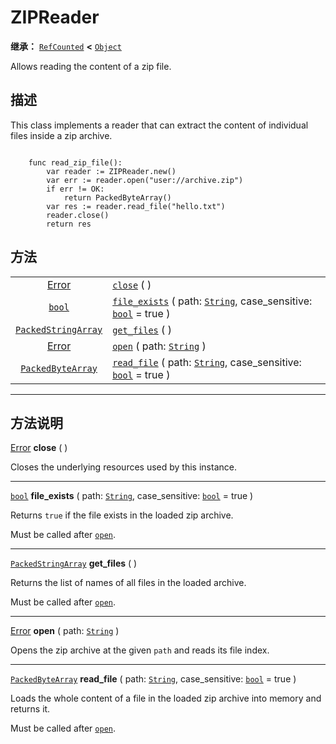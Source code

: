 <!-- ⚠ 请勿编辑本文件 ⚠ -->
<!-- 本文档使用脚本从 WeDot 引擎源码仓库生成。 -->
<!-- 生成脚本：https://github.com/WeDot-Engine/WeDot/tree/master/doc/tools/make_md.py； -->
<!-- 原文件：https://github.com/WeDot-Engine/WeDot/tree/master/modules/zip/doc_classes/ZIPReader.xml。 -->

<div id="_class_zipreader"></div>

# ZIPReader

**继承：** [`RefCounted`](class_refcounted.md) **<** [`Object`](class_object.md)

Allows reading the content of a zip file.

## 描述

This class implements a reader that can extract the content of individual files inside a zip archive.

```

    func read_zip_file():
        var reader := ZIPReader.new()
        var err := reader.open("user://archive.zip")
        if err != OK:
            return PackedByteArray()
        var res := reader.read_file("hello.txt")
        reader.close()
        return res
```



## 方法

|||
|:-:|:--|
| [Error](#enum_@globalscope_error)                 | [`close`](class_zipreader.md#class_zipreader_method_close) ( )                                                                                               |
| [`bool`](class_bool.md)                           | [`file_exists`](class_zipreader.md#class_zipreader_method_file_exists) ( path: [`String`](class_string.md), case_sensitive: [`bool`](class_bool.md) = true ) |
| [`PackedStringArray`](class_packedstringarray.md) | [`get_files`](class_zipreader.md#class_zipreader_method_get_files) ( )                                                                                       |
| [Error](#enum_@globalscope_error)                 | [`open`](class_zipreader.md#class_zipreader_method_open) ( path: [`String`](class_string.md) )                                                               |
| [`PackedByteArray`](class_packedbytearray.md)     | [`read_file`](class_zipreader.md#class_zipreader_method_read_file) ( path: [`String`](class_string.md), case_sensitive: [`bool`](class_bool.md) = true )     |

<!-- rst-class:: classref-section-separator -->

---

## 方法说明

<div id="_class_zipreader_method_close"></div>

[Error](#enum_@globalscope_error) **close** ( )<div id="class_zipreader_method_close"></div>

Closes the underlying resources used by this instance.

<!-- rst-class:: classref-item-separator -->

---

<div id="_class_zipreader_method_file_exists"></div>

[`bool`](class_bool.md) **file_exists** ( path: [`String`](class_string.md), case_sensitive: [`bool`](class_bool.md) = true )<div id="class_zipreader_method_file_exists"></div>

Returns `true` if the file exists in the loaded zip archive.

Must be called after [`open`](class_zipreader.md#class_zipreader_method_open).

<!-- rst-class:: classref-item-separator -->

---

<div id="_class_zipreader_method_get_files"></div>

[`PackedStringArray`](class_packedstringarray.md) **get_files** ( )<div id="class_zipreader_method_get_files"></div>

Returns the list of names of all files in the loaded archive.

Must be called after [`open`](class_zipreader.md#class_zipreader_method_open).

<!-- rst-class:: classref-item-separator -->

---

<div id="_class_zipreader_method_open"></div>

[Error](#enum_@globalscope_error) **open** ( path: [`String`](class_string.md) )<div id="class_zipreader_method_open"></div>

Opens the zip archive at the given `path` and reads its file index.

<!-- rst-class:: classref-item-separator -->

---

<div id="_class_zipreader_method_read_file"></div>

[`PackedByteArray`](class_packedbytearray.md) **read_file** ( path: [`String`](class_string.md), case_sensitive: [`bool`](class_bool.md) = true )<div id="class_zipreader_method_read_file"></div>

Loads the whole content of a file in the loaded zip archive into memory and returns it.

Must be called after [`open`](class_zipreader.md#class_zipreader_method_open).

[^virtual]: 本方法通常需要用户覆盖才能生效。
[^const]: 本方法无副作用，不会修改该实例的任何成员变量。
[^vararg]: 本方法除了能接受在此处描述的参数外，还能够继续接受任意数量的参数。
[^constructor]: 本方法用于构造某个类型。
[^static]: 调用本方法无需实例，可直接使用类名进行调用。
[^operator]: 本方法描述的是使用本类型作为左操作数的有效运算符。
[^bitfield]: 这个值是由下列位标志构成位掩码的整数。
[^void]: 无返回值。
